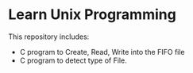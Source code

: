 # Learn Unix Programming
This repository includes:
- C program to Create, Read, Write into the FIFO file
- C program to detect type of File.
